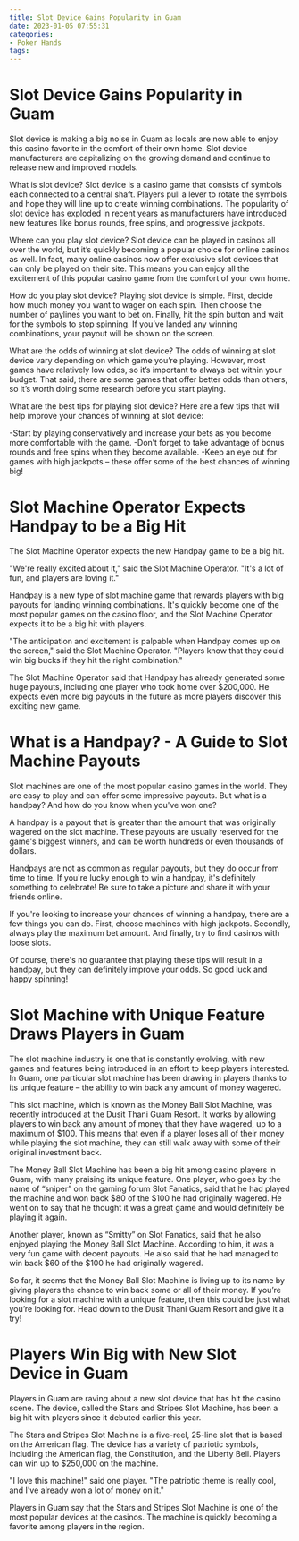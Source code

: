 ```yaml
---
title: Slot Device Gains Popularity in Guam
date: 2023-01-05 07:55:31
categories:
- Poker Hands
tags:
---
```



#  Slot Device Gains Popularity in Guam

Slot device is making a big noise in Guam as locals are now able to enjoy this casino favorite in the comfort of their own home. Slot device manufacturers are capitalizing on the growing demand and continue to release new and improved models.

What is slot device? Slot device is a casino game that consists of symbols each connected to a central shaft. Players pull a lever to rotate the symbols and hope they will line up to create winning combinations. The popularity of slot device has exploded in recent years as manufacturers have introduced new features like bonus rounds, free spins, and progressive jackpots.

Where can you play slot device? Slot device can be played in casinos all over the world, but it’s quickly becoming a popular choice for online casinos as well. In fact, many online casinos now offer exclusive slot devices that can only be played on their site. This means you can enjoy all the excitement of this popular casino game from the comfort of your own home.

How do you play slot device? Playing slot device is simple. First, decide how much money you want to wager on each spin. Then choose the number of paylines you want to bet on. Finally, hit the spin button and wait for the symbols to stop spinning. If you’ve landed any winning combinations, your payout will be shown on the screen.

What are the odds of winning at slot device? The odds of winning at slot device vary depending on which game you’re playing. However, most games have relatively low odds, so it’s important to always bet within your budget. That said, there are some games that offer better odds than others, so it’s worth doing some research before you start playing.

What are the best tips for playing slot device? Here are a few tips that will help improve your chances of winning at slot device: 

-Start by playing conservatively and increase your bets as you become more comfortable with the game. 
-Don’t forget to take advantage of bonus rounds and free spins when they become available. 
-Keep an eye out for games with high jackpots – these offer some of the best chances of winning big!

#  Slot Machine Operator Expects Handpay to be a Big Hit

The Slot Machine Operator expects the new Handpay game to be a big hit.

"We're really excited about it," said the Slot Machine Operator. "It's a lot of fun, and players are loving it."

Handpay is a new type of slot machine game that rewards players with big payouts for landing winning combinations. It's quickly become one of the most popular games on the casino floor, and the Slot Machine Operator expects it to be a big hit with players.

"The anticipation and excitement is palpable when Handpay comes up on the screen," said the Slot Machine Operator. "Players know that they could win big bucks if they hit the right combination."

The Slot Machine Operator said that Handpay has already generated some huge payouts, including one player who took home over $200,000. He expects even more big payouts in the future as more players discover this exciting new game.

#  What is a Handpay? - A Guide to Slot Machine Payouts

Slot machines are one of the most popular casino games in the world. They are easy to play and can offer some impressive payouts. But what is a handpay? And how do you know when you've won one?

A handpay is a payout that is greater than the amount that was originally wagered on the slot machine. These payouts are usually reserved for the game's biggest winners, and can be worth hundreds or even thousands of dollars.

Handpays are not as common as regular payouts, but they do occur from time to time. If you're lucky enough to win a handpay, it's definitely something to celebrate! Be sure to take a picture and share it with your friends online.

If you're looking to increase your chances of winning a handpay, there are a few things you can do. First, choose machines with high jackpots. Secondly, always play the maximum bet amount. And finally, try to find casinos with loose slots.

Of course, there's no guarantee that playing these tips will result in a handpay, but they can definitely improve your odds. So good luck and happy spinning!

#  Slot Machine with Unique Feature Draws Players in Guam

The slot machine industry is one that is constantly evolving, with new games and features being introduced in an effort to keep players interested. In Guam, one particular slot machine has been drawing in players thanks to its unique feature – the ability to win back any amount of money wagered.

This slot machine, which is known as the Money Ball Slot Machine, was recently introduced at the Dusit Thani Guam Resort. It works by allowing players to win back any amount of money that they have wagered, up to a maximum of $100. This means that even if a player loses all of their money while playing the slot machine, they can still walk away with some of their original investment back.

The Money Ball Slot Machine has been a big hit among casino players in Guam, with many praising its unique feature. One player, who goes by the name of “sniper” on the gaming forum Slot Fanatics, said that he had played the machine and won back $80 of the $100 he had originally wagered. He went on to say that he thought it was a great game and would definitely be playing it again.

Another player, known as “Smitty” on Slot Fanatics, said that he also enjoyed playing the Money Ball Slot Machine. According to him, it was a very fun game with decent payouts. He also said that he had managed to win back $60 of the $100 he had originally wagered.

So far, it seems that the Money Ball Slot Machine is living up to its name by giving players the chance to win back some or all of their money. If you’re looking for a slot machine with a unique feature, then this could be just what you’re looking for. Head down to the Dusit Thani Guam Resort and give it a try!

#  Players Win Big with New Slot Device in Guam

Players in Guam are raving about a new slot device that has hit the casino scene. The device, called the Stars and Stripes Slot Machine, has been a big hit with players since it debuted earlier this year.

The Stars and Stripes Slot Machine is a five-reel, 25-line slot that is based on the American flag. The device has a variety of patriotic symbols, including the American flag, the Constitution, and the Liberty Bell. Players can win up to $250,000 on the machine.

"I love this machine!" said one player. "The patriotic theme is really cool, and I've already won a lot of money on it."

Players in Guam say that the Stars and Stripes Slot Machine is one of the most popular devices at the casinos. The machine is quickly becoming a favorite among players in the region.